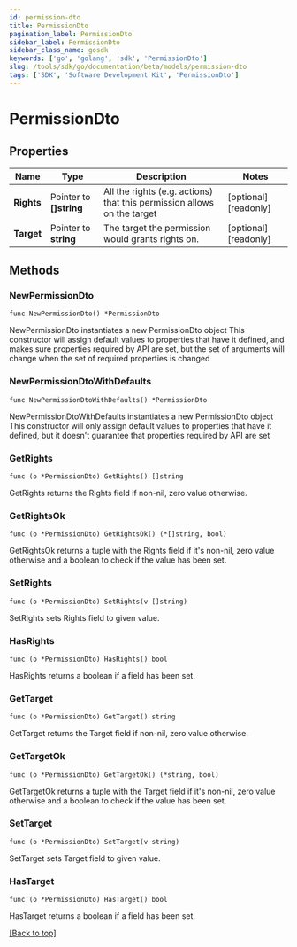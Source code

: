 ```yaml
---
id: permission-dto
title: PermissionDto
pagination_label: PermissionDto
sidebar_label: PermissionDto
sidebar_class_name: gosdk
keywords: ['go', 'golang', 'sdk', 'PermissionDto'] 
slug: /tools/sdk/go/documentation/beta/models/permission-dto
tags: ['SDK', 'Software Development Kit', 'PermissionDto']
---
```


# PermissionDto

## Properties

Name | Type | Description | Notes
------------ | ------------- | ------------- | -------------
**Rights** | Pointer to **[]string** | All the rights (e.g. actions) that this permission allows on the target | [optional] [readonly] 
**Target** | Pointer to **string** | The target the permission would grants rights on. | [optional] [readonly] 

## Methods

### NewPermissionDto

`func NewPermissionDto() *PermissionDto`

NewPermissionDto instantiates a new PermissionDto object
This constructor will assign default values to properties that have it defined,
and makes sure properties required by API are set, but the set of arguments
will change when the set of required properties is changed

### NewPermissionDtoWithDefaults

`func NewPermissionDtoWithDefaults() *PermissionDto`

NewPermissionDtoWithDefaults instantiates a new PermissionDto object
This constructor will only assign default values to properties that have it defined,
but it doesn't guarantee that properties required by API are set

### GetRights

`func (o *PermissionDto) GetRights() []string`

GetRights returns the Rights field if non-nil, zero value otherwise.

### GetRightsOk

`func (o *PermissionDto) GetRightsOk() (*[]string, bool)`

GetRightsOk returns a tuple with the Rights field if it's non-nil, zero value otherwise
and a boolean to check if the value has been set.

### SetRights

`func (o *PermissionDto) SetRights(v []string)`

SetRights sets Rights field to given value.

### HasRights

`func (o *PermissionDto) HasRights() bool`

HasRights returns a boolean if a field has been set.

### GetTarget

`func (o *PermissionDto) GetTarget() string`

GetTarget returns the Target field if non-nil, zero value otherwise.

### GetTargetOk

`func (o *PermissionDto) GetTargetOk() (*string, bool)`

GetTargetOk returns a tuple with the Target field if it's non-nil, zero value otherwise
and a boolean to check if the value has been set.

### SetTarget

`func (o *PermissionDto) SetTarget(v string)`

SetTarget sets Target field to given value.

### HasTarget

`func (o *PermissionDto) HasTarget() bool`

HasTarget returns a boolean if a field has been set.


[[Back to top]](#) 


